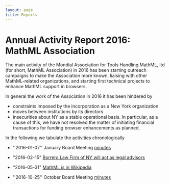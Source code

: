 ```yaml
---
layout: page
title: Reports
---
```


# Annual Activity Report 2016: MathML Association

The main activity of the Mondial Association for Tools Handling MathML, ltd (for short,
MathML Association) in 2016 has been starting outreach campaigns to make the Association
more known, liaising with other MathML-related organizations, and starting first technical
projects to enhance MathML support in browsers.

In general the work of the Association in 2016 it has been  hindered by
* constraints imposed by the incorporation as a New York organization
* moves between institutions by its directors
* insecurities about NY as a stable operational basis. 
In particular, as a cause of this, we have not resolved the matter of initiating financial
transactions for funding browser enhancements as planned. 

In the following we tabulate the activities chronologically

* ''2016-01-07'' January Board Meeting [minutes](/meetings/board-2016-01-07.html)

* "2016-02-15" [Borrero Law Firm of NY will act as legal advisors](http://mathml-association.org/announcement/2016/02/15/borrero-law.html)

* "2016-05-31" [MathML is in Wikipedia](http://mathml-association.org/announcement/2016/05/31/wikipedia.html)

* ''2016-10-25'' October Board Meeting [minutes](/meetings/board-2016-10-15.html)



<!--  LocalWords:  organization organizations
 -->
